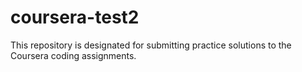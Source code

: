 # coursera-test2

This repository is designated for submitting practice solutions to the Coursera coding assignments.
